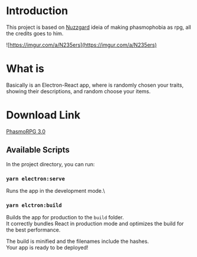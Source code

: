# Introduction

This project is based on [Nuzzgard](https://www.youtube.com/channel/UCzeJwNw3EBqZ570CQbFCSJw) ideia of making phasmophobia as rpg, all the credits goes to him.

![https://imgur.com/a/N235ers](https://imgur.com/a/N235ers)

# What is

Basically is an Electron-React app, where is randomly chosen your traits, showing their descriptions, and random choose your items. 

# Download Link
[PhasmoRPG 3.0](https://drive.google.com/file/d/1hy5SEmiBffaIIbNcUI5jFsiHL7mrJzZr/view?usp=sharing)

## Available Scripts

In the project directory, you can run:

### `yarn electron:serve`

Runs the app in the development mode.\


### `yarn elctron:build`

Builds the app for production to the `build` folder.\
It correctly bundles React in production mode and optimizes the build for the best performance.

The build is minified and the filenames include the hashes.\
Your app is ready to be deployed!

